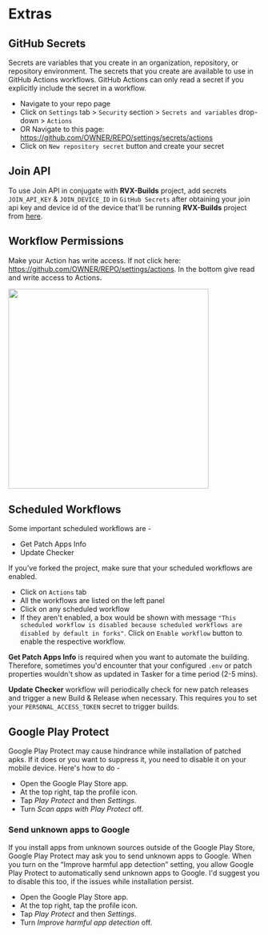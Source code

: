 # Extras

## GitHub Secrets

Secrets are variables that you create in an organization, repository, or repository environment. The secrets that you create are available to use in GitHub Actions workflows. GitHub Actions can only read a secret if you explicitly include the secret in a workflow.
- Navigate to your repo page
- Click on `Settings` tab > `Security` section > `Secrets and variables` drop-down > `Actions`
- OR Navigate to this page: https://github.com/OWNER/REPO/settings/secrets/actions
- Click on `New repository secret` button and create your secret

## Join API

To use Join API in conjugate with **RVX-Builds** project, add secrets `JOIN_API_KEY` & `JOIN_DEVICE_ID` in `GitHub Secrets` after obtaining your join api key and device id of the device that'll be running **RVX-Builds** project from [here](https://joinjoaomgcd.appspot.com/?devices).

## Workflow Permissions

Make your Action has write access. If not click here: https://github.com/OWNER/REPO/settings/actions. In the bottom give read and write access to Actions.
    
<img src="https://i.imgur.com/STSv2D3.png" width="400">

## Scheduled Workflows

Some important scheduled workflows are -
- Get Patch Apps Info
- Update Checker

If you've forked the project, make sure that your scheduled workflows are enabled. 
- Click on `Actions` tab
- All the workflows are listed on the left panel
- Click on any scheduled workflow
- If they aren't enabled, a box would be shown with message `"This scheduled workflow is disabled because scheduled workflows are disabled by default in forks"`. Click on `Enable workflow` button to enable the respective workflow.

**Get Patch Apps Info** is required when you want to automate the building. Therefore, sometimes you'd encounter that your configured `.env` or patch properties wouldn't show as updated in Tasker for a time period (2-5 mins).

**Update Checker** workflow will periodically check for new patch releases and trigger a new Build & Release when necessary. This requires you to set your `PERSONAL_ACCESS_TOKEN` secret to trigger builds.

## Google Play Protect

Google Play Protect may cause hindrance while installation of patched apks. If it does or you want to suppress it, you need to disable it on your mobile device. Here's how to do -

- Open the Google Play Store app.
- At the top right, tap the profile icon.
- Tap _Play Protect_ and then _Settings_.
- Turn _Scan apps with Play Protect_ off.

### Send unknown apps to Google

If you install apps from unknown sources outside of the Google Play Store, Google Play Protect may ask you to send unknown apps to Google. When you turn on the “Improve harmful app detection” setting, you allow Google Play Protect to automatically send unknown apps to Google. I'd suggest you to disable this too, if the issues while installation persist.

- Open the Google Play Store app.
- At the top right, tap the profile icon.
- Tap _Play Protect_ and then _Settings_.
- Turn _Improve harmful app detection_ off.
